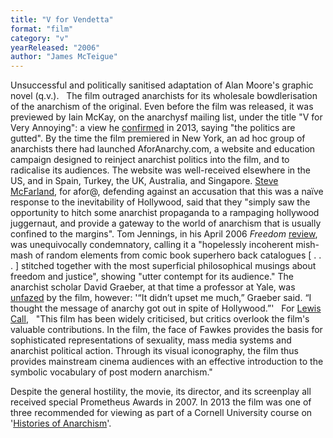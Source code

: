 ```yaml
---
title: "V for Vendetta"
format: "film"
category: "v"
yearReleased: "2006"
author: "James McTeigue"
---
```

Unsuccessful and politically sanitised  adaptation of Alan Moore's graphic novel (q.v.).
 
The film outraged anarchists for its wholesale  bowdlerisation of the anarchism of the original. Even before the  film was released, it was previewed by Iain McKay, on the anarchysf  mailing list, under the title "V for Very Annoying": a view he <a href="http://anarchism.pageabode.com/anarcho/anarchist-science-fiction-few-random-thoughts-current-crisis"> confirmed</a> in 2013, saying "the politics are gutted". By the time  the film premiered in New York, an ad hoc group of anarchists there  had launched AforAnarchy.com, a website and education campaign  designed to reinject anarchist politics into the film, and to  radicalise its audiences. The website was well-received elsewhere in  the US, and in Spain, Turkey, the UK, Australia, and Singapore. <a href="http://www.anarkismo.net/article/3075?language=en&amp;topic=culture&amp;comment_limit=0&amp;condense_comments=false#comment2665"> Steve McFarland</a>, for afor@, defending against an accusation that  this was a naïve response to the inevitability of Hollywood, said  that they "simply saw the opportunity to hitch some anarchist  propaganda to a rampaging hollywood juggernaut, and provide a  gateway to the world of anarchism that is usually confined to the  margins". Tom Jennings, in his April 2006 _Freedom_ <a href="http://web.archive.org/web/20140428043056/http:/www.tomjennings.pwp.blueyonder.co.uk/VSigns.html"> review</a>, was unequivocally condemnatory, calling it a  "hopelessly incoherent mish-mash of random elements from comic book  superhero back catalogues [ . . . ] stitched together with the most  superficial philosophical musings about freedom and justice",  showing "utter contempt for its audience." The  anarchist scholar David Graeber, at that time a professor at Yale,  was <a href="https://web.archive.org/web/20080313155014/http:/jscms.jrn.columbia.edu/cns/2006-05-02/launder-anarchistfight/"> unfazed</a> by the film, however: '“It didn’t upset me much,”  Graeber said. “I thought the message of anarchy got out in spite of  Hollywood.”'
 
For <a href="http://digitalcommons.calpoly.edu/cgi/viewcontent.cgi?article=1014&amp;context=hist_fac"> Lewis Call</a>,
 
"This film has been widely criticised, but  critics overlook the film's valuable contributions. In the film, the  face of Fawkes provides the basis for sophisticated representations  of sexuality, mass media systems and anarchist political action.  Through its visual iconography, the film thus provides mainstream  cinema audiences with an effective introduction to the symbolic  vocabulary of post modern anarchism."

Despite the general hostility, the movie, its  director, and its screenplay all received special Prometheus Awards  in 2007. In 2013 the film was one of three recommended for viewing  as part of a Cornell University course on '<a href="http://web.archive.org/web/20130606175110/http:/history.arts.cornell.edu/HIST%201955%20SP13%20-%20Craib.pdf">Histories  of Anarchism</a>'.
 

